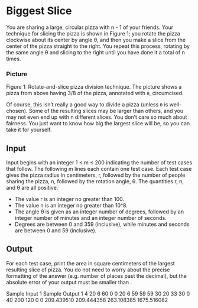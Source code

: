 # Biggest Slice

You are sharing a large, circular pizza with n - 1 of your friends. Your technique for slicing the pizza is shown in Figure 1; you rotate the pizza clockwise about its center by angle θ, and then you make a slice from the center of the pizza straight to the right. You repeat this process, rotating by the same angle θ and slicing to the right until you have done it a total of n times.

### Picture
Figure 1: Rotate-and-slice pizza division technique. The picture shows a pizza from above having 3/8 of the pizza, annotated with `θ`, circumcised.

Of course, this isn’t really a good way to divide a pizza (unless `θ` is well-chosen). Some of the resulting slices may be larger than others, and you may not even end up with n different slices. You don’t care so much about fairness. You just want to know how big the largest slice will be, so you can take it for yourself.

## Input

Input begins with an integer 1 ≤ m ≤ 200 indicating the number of test cases that follow. The following m lines each contain one test case. Each test case gives the pizza radius in centimeters, r, followed by the number of people sharing the pizza, n, followed by the rotation angle, θ. The quantities r, n, and θ are all positive.

* The value r is an integer no greater than 100.
* The value n is an integer no greater than 10^8.
* The angle θ is given as an integer number of degrees, followed by an integer number of minutes and an integer number of seconds.
* Degrees are between 0 and 359 (inclusive), while minutes and seconds are between 0 and 59 (inclusive).
## Output
For each test case, print the area in square centimeters of the largest resulting slice of pizza. You do not need to worry about the precise formatting of the answer (e.g. number of places past the decimal), but the absolute error of your output must be smaller than 
.

Sample Input 1	Sample Output 1
4
20 6 60 0 0
20 6 59 59 59
30 20 33 30 0
40 200 120 0 0
209.439510
209.444358
263.108385
1675.516082